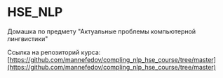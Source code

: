 # HSE_NLP
Домашка по предмету "Актуальные проблемы компьютерной лингвистики"

Ссылка на репозиторий курса: [https://github.com/mannefedov/compling_nlp_hse_course/tree/master](https://github.com/mannefedov/compling_nlp_hse_course/tree/master)
